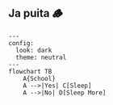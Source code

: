 ## Ja puita 🪵

```mermaid
---
config:
  look: dark
  theme: neutral
---
flowchart TB
    A{School}
    A -->|Yes| C[Sleep]
    A -->|No| D[Sleep More]
```
